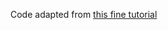 Code adapted from <a href="https://superfastpython.com/multiprocessing-in-python">this fine tutorial</a>
